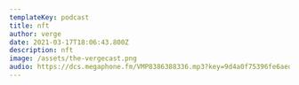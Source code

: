 ```yaml
---
templateKey: podcast
title: nft
author: verge
date: 2021-03-17T18:06:43.800Z
description: nft
image: /assets/the-vergecast.png
audio: https://dcs.megaphone.fm/VMP8386388336.mp3?key=9d4a0f75396fe6aed5aea46ba444160e
---
```

